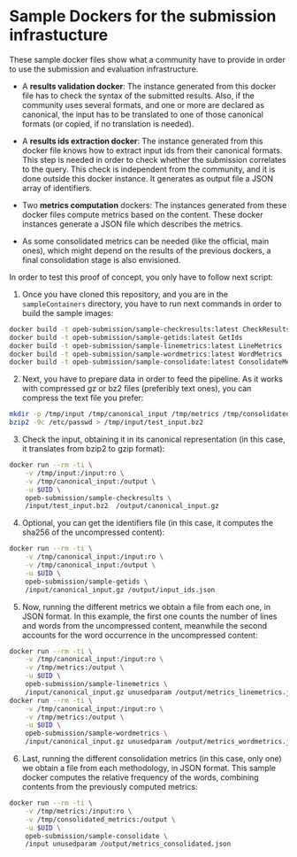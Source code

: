 Sample Dockers for the submission infrastucture
=============================================

These sample docker files show what a community have to provide in
order to use the submission and evaluation infrastructure.

* A __results validation docker__: The instance generated from this docker file
  has to check the syntax of the submitted results. Also, if the community uses
  several formats, and one or more are declared as canonical, the input has to be
  translated to one of those canonical formats (or copied, if no translation is
  needed).

* A __results ids extraction docker__: The instance generated from this docker
  file knows how to extract input ids from their canonical formats. This step
  is needed in order to check whether the submission correlates to the query.
  This check is independent from the community, and it is done outside this docker
  instance. It generates as output file a JSON array of identifiers.

* Two __metrics computation__ dockers: The instances generated from these docker
  files compute metrics based on the content. These docker instances generate a JSON
  file which describes the metrics.

* As some consolidated metrics can be needed (like the official, main ones), which
  might depend on the results of the previous dockers, a final consolidation stage
  is also envisioned.

In order to test this proof of concept, you only have to follow next script:

1. Once you have cloned this repository, and you are in the `sampleContainers` directory,
  you have to run next commands in order to build the sample images:

  ```bash
  docker build -t opeb-submission/sample-checkresults:latest CheckResults
  docker build -t opeb-submission/sample-getids:latest GetIds
  docker build -t opeb-submission/sample-linemetrics:latest LineMetrics
  docker build -t opeb-submission/sample-wordmetrics:latest WordMetrics
  docker build -t opeb-submission/sample-consolidate:latest ConsolidateMetrics
  ```

2. Next, you have to prepare data in order to feed the pipeline. As it works with
  compressed gz or bz2 files (preferibly text ones), you can compress the text file
  you prefer:

  ```bash
  mkdir -p /tmp/input /tmp/canonical_input /tmp/metrics /tmp/consolidated_metrics
  bzip2 -9c /etc/passwd > /tmp/input/test_input.bz2
  ```

3. Check the input, obtaining it in its canonical representation (in this case, it translates from bzip2 to gzip format):

  ```bash
  docker run --rm -ti \
      -v /tmp/input:/input:ro \
      -v /tmp/canonical_input:/output \
      -u $UID \
      opeb-submission/sample-checkresults \
      /input/test_input.bz2  /output/canonical_input.gz
  ```

4. Optional, you can get the identifiers file (in this case, it computes the sha256 of the uncompressed content):

  ```bash
  docker run --rm -ti \
      -v /tmp/canonical_input:/input:ro \
      -v /tmp/canonical_input:/output \
      -u $UID \
      opeb-submission/sample-getids \
      /input/canonical_input.gz /output/input_ids.json
  ```

5. Now, running the different metrics we obtain a file from each one, in JSON format. In this example, the first one counts the number of lines and words from the uncompressed content, meanwhile the second accounts for the word occurrence in the uncompressed content:

  ```bash
  docker run --rm -ti \
      -v /tmp/canonical_input:/input:ro \
      -v /tmp/metrics:/output \
      -u $UID \
      opeb-submission/sample-linemetrics \
      /input/canonical_input.gz unusedparam /output/metrics_linemetrics.json
  docker run --rm -ti \
      -v /tmp/canonical_input:/input:ro \
      -v /tmp/metrics:/output \
      -u $UID \
      opeb-submission/sample-wordmetrics \
      /input/canonical_input.gz unusedparam /output/metrics_wordmetrics.json
  ```

6. Last, running the different consolidation metrics (in this case, only one)
  we obtain a file from each methodology, in JSON format. This sample docker computes
  the relative frequency of the words, combining contents from the previously computed
  metrics:

  ```bash
  docker run --rm -ti \
      -v /tmp/metrics:/input:ro \
      -v /tmp/consolidated_metrics:/output \
      -u $UID \
      opeb-submission/sample-consolidate \
      /input unusedparam /output/metrics_consolidated.json
  ```
